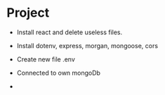# Project

- Install react and delete useless files.

- Install dotenv, express, morgan, mongoose, cors

* Create new file .env

* Connected to own mongoDb

*
